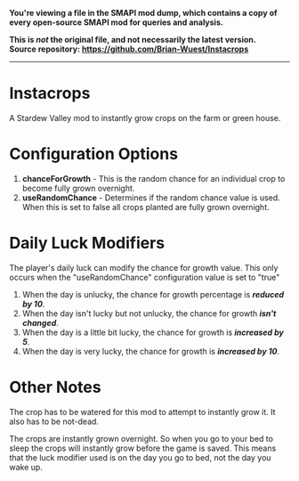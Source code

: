 **You're viewing a file in the SMAPI mod dump, which contains a copy of every open-source SMAPI mod
for queries and analysis.**

**This is _not_ the original file, and not necessarily the latest version.**  
**Source repository: https://github.com/Brian-Wuest/Instacrops**

----

# Instacrops
A Stardew Valley mod to instantly grow crops on the farm or green house.

# Configuration Options
1. **chanceForGrowth** - This is the random chance for an individual crop to become fully grown overnight.
2. **useRandomChance** - Determines if the random chance value is used. When this is set to false all crops planted are fully grown overnight.


# Daily Luck Modifiers
The player's daily luck can modify the chance for growth value.
This only occurs when the "useRandomChance" configuration value is set to "true"

1. When the day is unlucky, the chance for growth percentage is ***reduced by 10***.
2. When the day isn't lucky but not unlucky, the chance for growth ***isn't changed***.
3. When the day is a little bit lucky, the chance for growth is ***increased by 5***.
4. When the day is very lucky, the chance for growth is ***increased by 10***.

# Other Notes
The crop has to be watered for this mod to attempt to instantly grow it. It also has to be not-dead.

The crops are instantly grown overnight. So when you go to your bed to sleep the crops will instantly grow before the game is saved. This means that the luck modifier used is on the day you go to bed, not the day you wake up.
